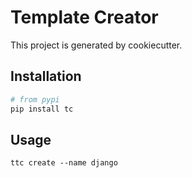# Template Creator

This project is generated by cookiecutter.

## Installation

```bash
# from pypi
pip install tc
```

## Usage

`ttc create --name django`
